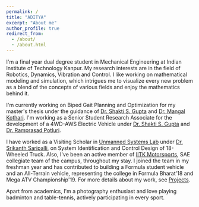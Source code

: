 ```yaml
---
permalink: /
title: "ADITYA"
excerpt: "About me"
author_profile: true
redirect_from:
  - /about/
  - /about.html
---
```


I'm a final year dual degree student in Mechanical Engineering at Indian Institute of Technology Kanpur. My research interests are in the field of Robotics, Dynamics, Vibration and Control. I like working on mathematical modeling and simulation, which intrigues me to visualize every new problem as a blend of the concepts of various fields and enjoy the mathematics behind it.

<!-- The best part of the research is when you just smile at a challenging problem realizing the scope of the problem and the learning through the process. -->

<!-- I'm currently working on "Gait Planning and Optimization for a Biped, using concepts of Geometric Control". -->

<!-- Being an automotive enthusiast, my college life was mainly spent in building various full-scale vehicles, be it a 4WD-AWS Electric vehicle, a Formula Student vehicle or an All-terrain vehicle.   -->

I'm currently working on Biped Gait Planning and Optimization for my master's thesis under the guidance of [Dr. Shakti S. Gupta](http://home.iitk.ac.in/~ssgupta/) and [Dr. Mangal Kothari](https://www.iitk.ac.in/aero/mangal/). I'm working as a Senior Student Research Associate for the development of a 4WD-AWS Electric Vehicle under [Dr. Shakti S. Gupta](http://home.iitk.ac.in/~ssgupta/) and [Dr. Ramprasad Potluri](http://home.iitk.ac.in/~potluri/).<!-- I worked on mathematical modeling of the full car model for suspension design and design of a spaceframe chassis for two passengers. The vehicle is unique in the sense that it involves independent suspension modules for all four wheels which are integrated into a spaceframe chassis, and each module is controlled for steering and drive for maneuvering according to a global objective. -->

I have worked as a Visiting Scholar in [Unmanned Systems Lab](https://unmanned.tamu.edu/) under [Dr. Srikanth Saripalli](https://engineering.tamu.edu/mechanical/profiles/saripalli.html), on System Identification and Control Design of 18-Wheeled Truck. Also, I've been an active member of [IITK Motorsports](https://iitkms.in/), SAE collegiate team of the campus, throughout my stay. I joined the team in my freshman year and has contributed to building a Formula student vehicle and an All-Terrain vehicle, representing the college in Formula Bharat'18 and Mega ATV Championship'19. For more details about my work, see [Projects](https://praditya.github.io/projects/).

<!-- I joined Formula Student team in my freshman year, where I started working in Chassis subsytem. I worked on designing and analysis of a spaceframe chassis for Formula prototype vehicle. In my sophomore year, I worked on manufacturing of the complete vehicle along with lab and field testing of various components, including experimental torsional testing of frame and quasi-static impact testing of non-standard Impact attenuator.   -->
Apart from academics, I'm a photography enthusiast and love playing badminton and table-tennis, actively participating in every sport.
<!-- I've recently developed an interest in Psychology and a habit of reading novels.   -->



<!-- A data-driven personal website
======
Like many other Jekyll-based GitHub Pages templates, academicpages makes you separate the website's content from its form. The content & metadata of your website are in structured markdown files, while various other files constitute the theme, specifying how to transform that content & metadata into HTML pages. You keep these various markdown (.md), YAML (.yml), HTML, and CSS files in a public GitHub repository. Each time you commit and push an update to the repository, the [GitHub pages](https://pages.github.com/) service creates static HTML pages based on these files, which are hosted on GitHub's servers free of charge.

Many of the features of dynamic content management systems (like Wordpress) can be achieved in this fashion, using a fraction of the computational resources and with far less vulnerability to hacking and DDoSing. You can also modify the theme to your heart's content without touching the content of your site. If you get to a point where you've broken something in Jekyll/HTML/CSS beyond repair, your markdown files describing your talks, publications, etc. are safe. You can rollback the changes or even delete the repository and start over -- just be sure to save the markdown files! Finally, you can also write scripts that process the structured data on the site, such as [this one](https://github.com/academicpages/academicpages.github.io/blob/master/talkmap.ipynb) that analyzes metadata in pages about talks to display [a map of every location you've given a talk](https://academicpages.github.io/talkmap.html).

Getting started
======
1. Register a GitHub account if you don't have one and confirm your e-mail (required!)
1. Fork [this repository](https://github.com/academicpages/academicpages.github.io) by clicking the "fork" button in the top right.
1. Go to the repository's settings (rightmost item in the tabs that start with "Code", should be below "Unwatch"). Rename the repository "[your GitHub username].github.io", which will also be your website's URL.
1. Set site-wide configuration and create content & metadata (see below -- also see [this set of diffs](http://archive.is/3TPas) showing what files were changed to set up [an example site](https://getorg-testacct.github.io) for a user with the username "getorg-testacct")
1. Upload any files (like PDFs, .zip files, etc.) to the files/ directory. They will appear at https://[your GitHub username].github.io/files/example.pdf.  
1. Check status by going to the repository settings, in the "GitHub pages" section

Site-wide configuration
------
The main configuration file for the site is in the base directory in [_config.yml](https://github.com/academicpages/academicpages.github.io/blob/master/_config.yml), which defines the content in the sidebars and other site-wide features. You will need to replace the default variables with ones about yourself and your site's github repository. The configuration file for the top menu is in [_data/navigation.yml](https://github.com/academicpages/academicpages.github.io/blob/master/_data/navigation.yml). For example, if you don't have a portfolio or blog posts, you can remove those items from that navigation.yml file to remove them from the header.

Create content & metadata
------
For site content, there is one markdown file for each type of content, which are stored in directories like _publications, _talks, _posts, _teaching, or _pages. For example, each talk is a markdown file in the [_talks directory](https://github.com/academicpages/academicpages.github.io/tree/master/_talks). At the top of each markdown file is structured data in YAML about the talk, which the theme will parse to do lots of cool stuff. The same structured data about a talk is used to generate the list of talks on the [Talks page](https://academicpages.github.io/talks), each [individual page](https://academicpages.github.io/talks/2012-03-01-talk-1) for specific talks, the talks section for the [CV page](https://academicpages.github.io/cv), and the [map of places you've given a talk](https://academicpages.github.io/talkmap.html) (if you run this [python file](https://github.com/academicpages/academicpages.github.io/blob/master/talkmap.py) or [Jupyter notebook](https://github.com/academicpages/academicpages.github.io/blob/master/talkmap.ipynb), which creates the HTML for the map based on the contents of the _talks directory).

**Markdown generator**

I have also created [a set of Jupyter notebooks](https://github.com/academicpages/academicpages.github.io/tree/master/markdown_generator
) that converts a CSV containing structured data about talks or presentations into individual markdown files that will be properly formatted for the academicpages template. The sample CSVs in that directory are the ones I used to create my own personal website at stuartgeiger.com. My usual workflow is that I keep a spreadsheet of my publications and talks, then run the code in these notebooks to generate the markdown files, then commit and push them to the GitHub repository.

How to edit your site's GitHub repository
------
Many people use a git client to create files on their local computer and then push them to GitHub's servers. If you are not familiar with git, you can directly edit these configuration and markdown files directly in the github.com interface. Navigate to a file (like [this one](https://github.com/academicpages/academicpages.github.io/blob/master/_talks/2012-03-01-talk-1.md) and click the pencil icon in the top right of the content preview (to the right of the "Raw | Blame | History" buttons). You can delete a file by clicking the trashcan icon to the right of the pencil icon. You can also create new files or upload files by navigating to a directory and clicking the "Create new file" or "Upload files" buttons.

Example: editing a markdown file for a talk
![Editing a markdown file for a talk](/images/editing-talk.png)

For more info
------
More info about configuring academicpages can be found in [the guide](https://academicpages.github.io/markdown/). The [guides for the Minimal Mistakes theme](https://mmistakes.github.io/minimal-mistakes/docs/configuration/) (which this theme was forked from) might also be helpful. -->
